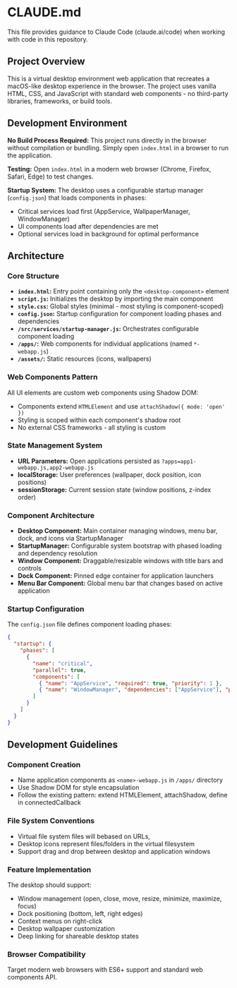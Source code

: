 # CLAUDE.md

This file provides guidance to Claude Code (claude.ai/code) when working with code in this repository.

## Project Overview

This is a virtual desktop environment web application that recreates a macOS-like desktop experience in the browser. The project uses vanilla HTML, CSS, and JavaScript with standard web components - no third-party libraries, frameworks, or build tools.

## Development Environment

**No Build Process Required:** This project runs directly in the browser without compilation or bundling. Simply open `index.html` in a browser to run the application.

**Testing:** Open `index.html` in a modern web browser (Chrome, Firefox, Safari, Edge) to test changes.

**Startup System:** The desktop uses a configurable startup manager (`config.json`) that loads components in phases:
- Critical services load first (AppService, WallpaperManager, WindowManager)
- UI components load after dependencies are met
- Optional services load in background for optimal performance

## Architecture

### Core Structure
- **`index.html`:** Entry point containing only the `<desktop-component>` element
- **`script.js`:** Initializes the desktop by importing the main component
- **`style.css`:** Global styles (minimal - most styling is component-scoped)
- **`config.json`:** Startup configuration for component loading phases and dependencies
- **`/src/services/startup-manager.js`:** Orchestrates configurable component loading
- **`/apps/`:** Web components for individual applications (named `*-webapp.js`)
- **`/assets/`:** Static resources (icons, wallpapers)

### Web Components Pattern
All UI elements are custom web components using Shadow DOM:
- Components extend `HTMLElement` and use `attachShadow({ mode: 'open' })`
- Styling is scoped within each component's shadow root
- No external CSS frameworks - all styling is custom

### State Management System
- **URL Parameters:** Open applications persisted as `?apps=app1-webapp.js,app2-webapp.js`
- **localStorage:** User preferences (wallpaper, dock position, icon positions)
- **sessionStorage:** Current session state (window positions, z-index order)

### Component Architecture
- **Desktop Component:** Main container managing windows, menu bar, dock, and icons via StartupManager
- **StartupManager:** Configurable system bootstrap with phased loading and dependency resolution
- **Window Component:** Draggable/resizable windows with title bars and controls
- **Dock Component:** Pinned edge container for application launchers
- **Menu Bar Component:** Global menu bar that changes based on active application

### Startup Configuration
The `config.json` file defines component loading phases:
```json
{
  "startup": {
    "phases": [
      {
        "name": "critical",
        "parallel": true,
        "components": [
          { "name": "AppService", "required": true, "priority": 1 },
          { "name": "WindowManager", "dependencies": ["AppService"], "priority": 1 }
        ]
      }
    ]
  }
}
```

## Development Guidelines

### Component Creation
- Name application components as `<name>-webapp.js` in `/apps/` directory
- Use Shadow DOM for style encapsulation
- Follow the existing pattern: extend HTMLElement, attachShadow, define in connectedCallback

### File System Conventions
- Virtual file system files will bebased on URLs, 
- Desktop icons represent files/folders in the virtual filesystem
- Support drag and drop between desktop and application windows

### Feature Implementation
The desktop should support:
- Window management (open, close, move, resize, minimize, maximize, focus)
- Dock positioning (bottom, left, right edges)
- Context menus on right-click
- Desktop wallpaper customization
- Deep linking for shareable desktop states

### Browser Compatibility
Target modern web browsers with ES6+ support and standard web components API.
